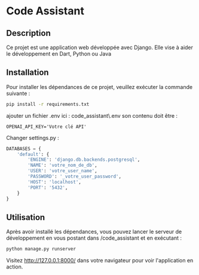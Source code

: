 # Code Assistant

## Description

Ce projet est une application web développée avec Django. Elle vise à aider le développement en Dart, Python ou Java

## Installation

Pour installer les dépendances de ce projet, veuillez exécuter la commande suivante :

```bash
pip install -r requirements.txt
```

ajouter un fichier .env ici : code_assistant\\.env
son contenu doit être : 
```
OPENAI_API_KEY='Votre clé API'
```

Changer settings.py :
```py
DATABASES = {
    'default': {
        'ENGINE': 'django.db.backends.postgresql',
        'NAME': 'votre_nom_de_db',
        'USER': 'votre_user_name',
        'PASSWORD': '_votre_user_password',
        'HOST': 'localhost',
        'PORT': '5432',
    }
}
```

## Utilisation

Après avoir installé les dépendances, vous pouvez lancer le serveur de développement en vous postant dans /code_assistant et en exécutant :

```bash
python manage.py runserver
```

Visitez http://127.0.0.1:8000/ dans votre navigateur pour voir l'application en action.